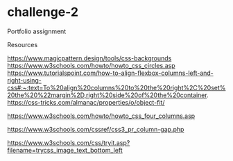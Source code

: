 # challenge-2
Portfolio assignment

Resources

https://www.magicpattern.design/tools/css-backgrounds
https://www.w3schools.com/howto/howto_css_circles.asp
https://www.tutorialspoint.com/how-to-align-flexbox-columns-left-and-right-using-css#:~:text=To%20align%20columns%20to%20the%20right%2C%20set%20the%20%22margin%2D,right%20side%20of%20the%20container.
https://css-tricks.com/almanac/properties/o/object-fit/



https://www.w3schools.com/howto/howto_css_four_columns.asp

https://www.w3schools.com/cssref/css3_pr_column-gap.php

https://www.w3schools.com/css/tryit.asp?filename=trycss_image_text_bottom_left